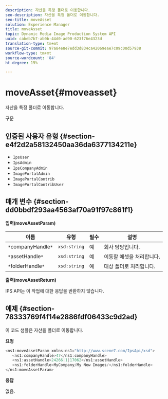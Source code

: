 ```yaml
---
description: 자산을 특정 폴더로 이동합니다.
seo-description: 자산을 특정 폴더로 이동합니다.
seo-title: moveAsset
solution: Experience Manager
title: moveAsset
topic: Dynamic Media Image Production System API
uuid: cabeb7b7-ab0b-44d0-ad90-623f76e4323d
translation-type: tm+mt
source-git-commit: 97a84e8e7edd3d834ca42069eae7c09c00d57938
workflow-type: tm+mt
source-wordcount: '84'
ht-degree: 15%

---
```



# moveAsset{#moveasset}

자산을 특정 폴더로 이동합니다.

구문

## 인증된 사용자 유형 {#section-e4f2d2a58132450aa36da6377134211e}

* `IpsUser`
* `IpsAdmin`
* `IpsCompanyAdmin`
* `ImagePortalAdmin`
* `ImagePortalContrib`
* `ImagePortalContribUser`

## 매개 변수 {#section-dd0bbdf293aa4563af70a91f97c861f1}

**입력(moveAssetParam)**

| 이름 | 유형 | 필수 | 설명 |
|---|---|---|---|
| `*`companyHandle`*` | `xsd:string` | 예 | 회사 담당입니다. |
| `*`assetHandle`*` | `xsd:string` | 예 | 이동할 에셋을 처리합니다. |
| `*`folderHandle`*` | `xsd:string` | 예 | 대상 폴더로 처리합니다. |

**출력(moveAssetReturn)**

IPS API는 이 작업에 대한 응답을 반환하지 않습니다.

## 예제 {#section-78333769f4f14e2886fdf06433c9d2ad}

이 코드 샘플은 자산을 폴더로 이동합니다.

**요청**

```java
<ns1:moveAssetParam xmlns:ns1="http://www.scene7.com/IpsApi/xsd">
   <ns1:companyHandle>47</ns1:companyHandle>
   <ns1:assetHandle>24266|1|17062</ns1:assetHandle>
   <ns1:folderHandle>MyCompany/My New Images/</ns1:folderHandle>
</ns1:moveAssetParam>
```

**응답**

없음.
